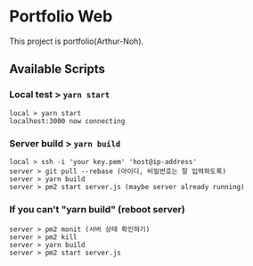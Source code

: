 # Portfolio Web
This project is portfolio(Arthur-Noh).

## Available Scripts
### Local test > `yarn start`
```
local > yarn start
localhost:3000 now connecting
```

### Server build > `yarn build`
```
local > ssh -i 'your key.pem' 'host@ip-address'
server > git pull --rebase (아이디, 비밀번호는 잘 입력하도록)
server > yarn build
server > pm2 start server.js (maybe server already running)
```

### If you can't "yarn build" (reboot server)
```
server > pm2 monit (서버 상태 확인하기)
server > pm2 kill
server > yarn build
server > pm2 start server.js
```